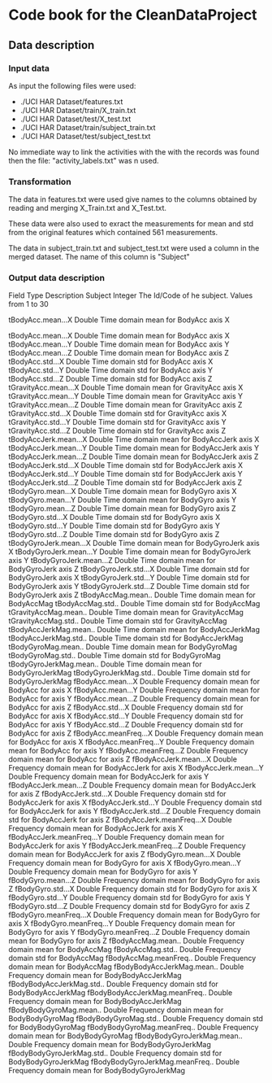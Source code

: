 # Code book for the CleanDataProject

## Data description

### Input data
As input the following files were used:

* ./UCI HAR Dataset/features.txt
* ./UCI HAR Dataset/train/X_train.txt
* ./UCI HAR Dataset/test/X_test.txt
* ./UCI HAR Dataset/train/subject_train.txt
* ./UCI HAR Dataset/test/subject_test.txt

No immediate way to link the activities with the with the records was found then the file: "activity_labels.txt" was n used.

### Transformation

The data in features.txt were used give names to the columns obtained by reading and merging X_Train.txt and X_Test.txt.

These data were also used to exract the measurements for mean and std from the original features which contained 561 measurements.

The data in subject_train.txt and subject_test.txt were used a column in the merged dataset. The name of this column is "Subject"

### Output data description
Field	Type	Description
Subject	Integer	The Id/Code of he subject. Values from 1 to 30

tBodyAcc.mean...X	Double	Time domain mean for BodyAcc axis X

tBodyAcc.mean...X	Double	Time domain mean for BodyAcc axis X
tBodyAcc.mean...Y	Double	Time domain mean for BodyAcc axis Y
tBodyAcc.mean...Z	Double	Time domain mean for BodyAcc axis Z
tBodyAcc.std...X	Double	Time domain std for BodyAcc axis X
tBodyAcc.std...Y	Double	Time domain std for BodyAcc axis Y
tBodyAcc.std...Z	Double	Time domain std for BodyAcc axis Z
tGravityAcc.mean...X	Double	Time domain mean for GravityAcc axis X
tGravityAcc.mean...Y	Double	Time domain mean for GravityAcc axis Y
tGravityAcc.mean...Z	Double	Time domain mean for GravityAcc axis Z
tGravityAcc.std...X	Double	Time domain std for GravityAcc axis X
tGravityAcc.std...Y	Double	Time domain std for GravityAcc axis Y
tGravityAcc.std...Z	Double	Time domain std for GravityAcc axis Z
tBodyAccJerk.mean...X	Double	Time domain mean for BodyAccJerk axis X
tBodyAccJerk.mean...Y	Double	Time domain mean for BodyAccJerk axis Y
tBodyAccJerk.mean...Z	Double	Time domain mean for BodyAccJerk axis Z
tBodyAccJerk.std...X	Double	Time domain std for BodyAccJerk axis X
tBodyAccJerk.std...Y	Double	Time domain std for BodyAccJerk axis Y
tBodyAccJerk.std...Z	Double	Time domain std for BodyAccJerk axis Z
tBodyGyro.mean...X	Double	Time domain mean for BodyGyro axis X
tBodyGyro.mean...Y	Double	Time domain mean for BodyGyro axis Y
tBodyGyro.mean...Z	Double	Time domain mean for BodyGyro axis Z
tBodyGyro.std...X	Double	Time domain std for BodyGyro axis X
tBodyGyro.std...Y	Double	Time domain std for BodyGyro axis Y
tBodyGyro.std...Z	Double	Time domain std for BodyGyro axis Z
tBodyGyroJerk.mean...X	Double	Time domain mean for BodyGyroJerk axis X
tBodyGyroJerk.mean...Y	Double	Time domain mean for BodyGyroJerk axis Y
tBodyGyroJerk.mean...Z	Double	Time domain mean for BodyGyroJerk axis Z
tBodyGyroJerk.std...X	Double	Time domain std for BodyGyroJerk axis X
tBodyGyroJerk.std...Y	Double	Time domain std for BodyGyroJerk axis Y
tBodyGyroJerk.std...Z	Double	Time domain std for BodyGyroJerk axis Z
tBodyAccMag.mean..	Double	Time domain mean for BodyAccMag
tBodyAccMag.std..	Double	Time domain std for BodyAccMag
tGravityAccMag.mean..	Double	Time domain mean for GravityAccMag
tGravityAccMag.std..	Double	Time domain std for GravityAccMag
tBodyAccJerkMag.mean..	Double	Time domain mean for BodyAccJerkMag
tBodyAccJerkMag.std..	Double	Time domain std for BodyAccJerkMag
tBodyGyroMag.mean..	Double	Time domain mean for BodyGyroMag
tBodyGyroMag.std..	Double	Time domain std for BodyGyroMag
tBodyGyroJerkMag.mean..	Double	Time domain mean for BodyGyroJerkMag
tBodyGyroJerkMag.std..	Double	Time domain std for BodyGyroJerkMag
fBodyAcc.mean...X	Double	Frequency domain mean for BodyAcc for axis X
fBodyAcc.mean...Y	Double	Frequency domain mean for BodyAcc for axis Y
fBodyAcc.mean...Z	Double	Frequency domain mean for BodyAcc for axis Z
fBodyAcc.std...X	Double	Frequency domain std for BodyAcc for axis X
fBodyAcc.std...Y	Double	Frequency domain std for BodyAcc for axis Y
fBodyAcc.std...Z	Double	Frequency domain std for BodyAcc for axis Z
fBodyAcc.meanFreq...X	Double	Frequency domain mean for BodyAcc for axis X
fBodyAcc.meanFreq...Y	Double	Frequency domain mean for BodyAcc for axis Y
fBodyAcc.meanFreq...Z	Double	Frequency domain mean for BodyAcc for axis Z
fBodyAccJerk.mean...X	Double	Frequency domain mean for BodyAccJerk for axis X
fBodyAccJerk.mean...Y	Double	Frequency domain mean for BodyAccJerk for axis Y
fBodyAccJerk.mean...Z	Double	Frequency domain mean for BodyAccJerk for axis Z
fBodyAccJerk.std...X	Double	Frequency domain std for BodyAccJerk for axis X
fBodyAccJerk.std...Y	Double	Frequency domain std for BodyAccJerk for axis Y
fBodyAccJerk.std...Z	Double	Frequency domain std for BodyAccJerk for axis Z
fBodyAccJerk.meanFreq...X	Double	Frequency domain mean for BodyAccJerk for axis X
fBodyAccJerk.meanFreq...Y	Double	Frequency domain mean for BodyAccJerk for axis Y
fBodyAccJerk.meanFreq...Z	Double	Frequency domain mean for BodyAccJerk for axis Z
fBodyGyro.mean...X	Double	Frequency domain mean for BodyGyro for axis X
fBodyGyro.mean...Y	Double	Frequency domain mean for BodyGyro for axis Y
fBodyGyro.mean...Z	Double	Frequency domain mean for BodyGyro for axis Z
fBodyGyro.std...X	Double	Frequency domain std for BodyGyro for axis X
fBodyGyro.std...Y	Double	Frequency domain std for BodyGyro for axis Y
fBodyGyro.std...Z	Double	Frequency domain std for BodyGyro for axis Z
fBodyGyro.meanFreq...X	Double	Frequency domain mean for BodyGyro for axis X
fBodyGyro.meanFreq...Y	Double	Frequency domain mean for BodyGyro for axis Y
fBodyGyro.meanFreq...Z	Double	Frequency domain mean for BodyGyro for axis Z
fBodyAccMag.mean..	Double	Frequency domain mean for BodyAccMag
fBodyAccMag.std..	Double	Frequency domain std for BodyAccMag
fBodyAccMag.meanFreq..	Double	Frequency domain mean for BodyAccMag
fBodyBodyAccJerkMag.mean..	Double	Frequency domain mean for BodyBodyAccJerkMag
fBodyBodyAccJerkMag.std..	Double	Frequency domain std for BodyBodyAccJerkMag
fBodyBodyAccJerkMag.meanFreq..	Double	Frequency domain mean for BodyBodyAccJerkMag
fBodyBodyGyroMag.mean..	Double	Frequency domain mean for BodyBodyGyroMag
fBodyBodyGyroMag.std..	Double	Frequency domain std for BodyBodyGyroMag
fBodyBodyGyroMag.meanFreq..	Double	Frequency domain mean for BodyBodyGyroMag
fBodyBodyGyroJerkMag.mean..	Double	Frequency domain mean for BodyBodyGyroJerkMag
fBodyBodyGyroJerkMag.std..	Double	Frequency domain std for BodyBodyGyroJerkMag
fBodyBodyGyroJerkMag.meanFreq..	Double	Frequency domain mean for BodyBodyGyroJerkMag
